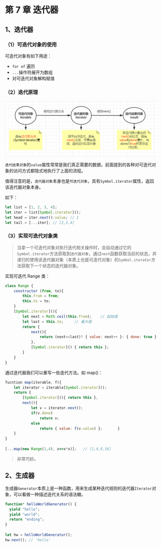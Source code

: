 # 第 7 章 迭代器

## 1、迭代器

### （1）可迭代对象的使用

可迭代对象有如下用途：

- `for of` 遍历
- `...`操作符展开为数组
- 对可迭代对象解构赋值

### （2）迭代原理

![image-20211028161307121](./img/image-20211028161307121.png)

`迭代结果对象`的`value`属性常常是我们真正需要的数据，前面提到的各种对可迭代对象的访问方式都隐式地执行了上面的流程。

值得注意的是，`迭代器对象`本身也是`可迭代对象`，具有`Symbol.iterator`属性，返回该迭代器对象本身。

如下：

```js
let list = [1, 2, 3, 4];
let iter = list[Symbol.iterator]();
let head = iter.next().value; // 1
let tail = [...iter]; // [2,3,4]
```

### （3）实现可迭代对象类

> 当拿一个可迭代对象对执行迭代相关操作时，会自动通过它的`Symbol.iterator`方法获取到`迭代器对象`，通过`next`函数获取当前的状态，并递归的使用该迭代器对象（本质上也是可迭代对象）的`Symbol.iterator`方法获取下一个状态的迭代器对象。

实现可迭代 Range 类：

```js
class Range {
    constructor (from, to){
        this.from = from;
        this.to = to;
    }
    [Symbol.iterator](){
        let next = Math.ceil(this.from); 	// 起始值
        let last = this.to;		// 最大值
        return {
            next(){
                return (next<=last)? { value: next++ }: { done: true };
            },
            [Symbol.iterator]() { return this };
        }
    }
}
```

通过迭代器我们可以重写一些迭代方法。如 map()：

```js
fucntion map(iterable, f){
    let iterator = iterable[Symbol.iterator]();
    return {
        [Symbol.iterator](){ return this },
        next(){
            let v = iterator.next();
            if(v.done)
                return v;
            else
                return { value: f(v.value) };       }
    }
}

[...map(new Range(1,4), x=>x*x)];	// [1,4,9,16]
```

> 非常巧妙。

## 2、生成器

生成器`Generator`本质上是一种函数，用来生成某种迭代规则的迭代器`Iterator`对象，可以看做一种描述迭代关系的语法糖。

```js
function* helloWorldGenerator() {
  yield "hello";
  yield "world";
  return "ending";
}

let hw = helloWorldGenerator();
hw.next(); // 'hello'
```
